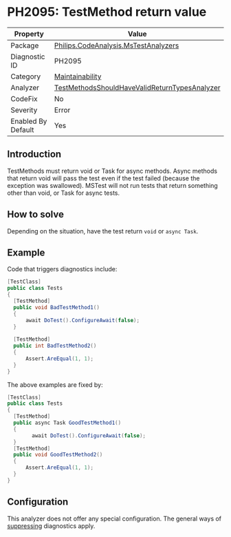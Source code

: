 # PH2095: TestMethod return value

| Property | Value  |
|--|--|
| Package | [Philips.CodeAnalysis.MsTestAnalyzers](https://www.nuget.org/packages/Philips.CodeAnalysis.MsTestAnalyzers) |
| Diagnostic ID | PH2095 |
| Category  | [Maintainability](../Maintainability.md) |
| Analyzer | [TestMethodsShouldHaveValidReturnTypesAnalyzer](https://github.com/philips-software/roslyn-analyzers/blob/master/Philips.CodeAnalysis.MsTestAnalyzers/TestMethodsShouldHaveValidReturnTypesAnalyzer.cs)
| CodeFix  | No |
| Severity | Error |
| Enabled By Default | Yes |

## Introduction

TestMethods must return void or Task for async methods. Async methods that return void will pass the test even if the test failed (because the exception was swallowed). MSTest will not run tests that return something other than void, or Task for async tests.

## How to solve

Depending on the situation, have the test return `void` or `async Task`.

## Example

Code that triggers diagnostics include:
``` cs
[TestClass]
public class Tests
{
  [TestMethod]
  public void BadTestMethod1()
  {
      await DoTest().ConfigureAwait(false);
  }
  
  [TestMethod]
  public int BadTestMethod2()
  {
      Assert.AreEqual(1, 1);
  }
}
```
The above examples are fixed by:
``` cs
[TestClass]
public class Tests
{
  [TestMethod]
  public async Task GoodTestMethod1()
  {
		await DoTest().ConfigureAwait(false);
  }
  [TestMethod]
  public void GoodTestMethod2()
  {
      Assert.AreEqual(1, 1);
  }
}
```
## Configuration

This analyzer does not offer any special configuration. The general ways of [suppressing](https://learn.microsoft.com/en-us/dotnet/fundamentals/code-analysis/suppress-warnings) diagnostics apply.
